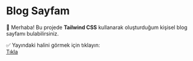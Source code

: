 # Blog Sayfam

📰 Merhaba! Bu projede **Tailwind CSS** kullanarak oluşturduğum kişisel blog sayfamı bulabilirsiniz.

✅ Yayındaki halini görmek için tıklayın:  
<a href="https://burakbazo.github.io/blog-sayfas-/" target="_blank">Tıkla</a>

